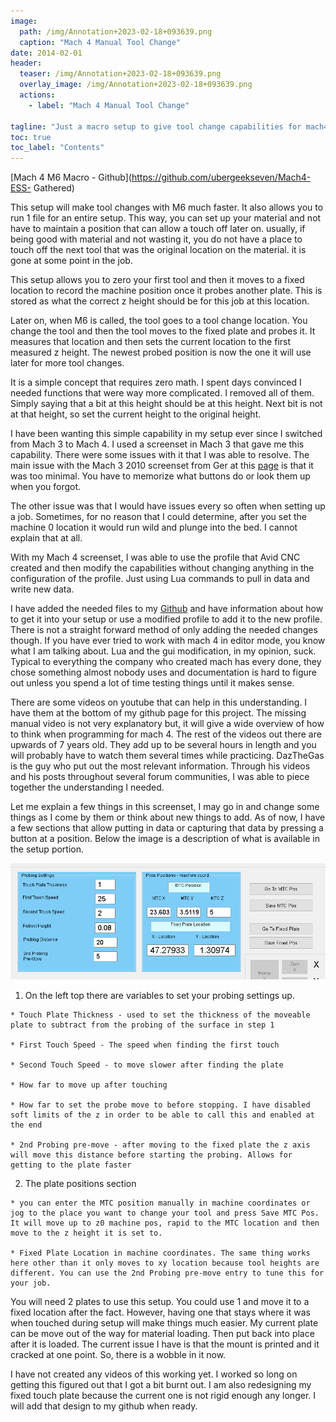 ```yaml
---
image:
  path: /img/Annotation+2023-02-18+093639.png
  caption: "Mach 4 Manual Tool Change"
date: 2014-02-01
header:
  teaser: /img/Annotation+2023-02-18+093639.png
  overlay_image: /img/Annotation+2023-02-18+093639.png
  actions:
    - label: "Mach 4 Manual Tool Change"
      
tagline: "Just a macro setup to give tool change capabilities for mach4"
toc: true
toc_label: "Contents"
--- 
```




[Mach 4 M6 Macro - Github](https://github.com/ubergeekseven/Mach4-ESS-
Gathered)

This setup will make tool changes with M6 much faster. It also allows you to
run 1 file for an entire setup. This way, you can set up your material and not
have to maintain a position that can allow a touch off later on. usually, if
being good with material and not wasting it, you do not have a place to touch
off the next tool that was the original location on the material. it is gone
at some point in the job.

This setup allows you to zero your first tool and then it moves to a fixed
location to record the machine position once it probes another plate. This is
stored as what the correct z height should be for this job at this location.

Later on, when M6 is called, the tool goes to a tool change location. You
change the tool and then the tool moves to the fixed plate and probes it. It
measures that location and then sets the current location to the first
measured z height. The newest probed position is now the one it will use later
for more tool changes.

It is a simple concept that requires zero math. I spent days convinced I
needed functions that were way more complicated. I removed all of them. Simply
saying that a bit at this height should be at this height. Next bit is not at
that height, so set the current height to the original height.

I have been wanting this simple capability in my setup ever since I switched
from Mach 3 to Mach 4. I used a screenset in Mach 3 that gave me this
capability. There were some issues with it that I was able to resolve. The
main issue with the Mach 3 2010 screenset from Ger at this
[page](http://www.thecncwoodworker.com/2010.html) is that it was too minimal.
You have to memorize what buttons do or look them up when you forgot.

The other issue was that I would have issues every so often when setting up a
job. Sometimes, for no reason that I could determine, after you set the
machine 0 location it would run wild and plunge into the bed. I cannot explain
that at all.

With my Mach 4 screenset, I was able to use the profile that Avid CNC created
and then modify the capabilities without changing anything in the
configuration of the profile. Just using Lua commands to pull in data and
write new data.

I have added the needed files to my
[Github](https://github.com/ubergeekseven/Mach4-ESS-Gathered) and have
information about how to get it into your setup or use a modified profile to
add it to the new profile. There is not a straight forward method of only
adding the needed changes though. If you have ever tried to work with mach 4
in editor mode, you know what I am talking about. Lua and the gui
modification, in my opinion, suck. Typical to everything the company who
created mach has every done, they chose something almost nobody uses and
documentation is hard to figure out unless you spend a lot of time testing
things until it makes sense.

There are some videos on youtube that can help in this understanding. I have
them at the bottom of my github page for this project. The missing manual
video is not very explanatory but, it will give a wide overview of how to
think when programming for mach 4. The rest of the videos out there are
upwards of 7 years old. They add up to be several hours in length and you will
probably have to watch them several times while practicing. DazTheGas is the
guy who put out the most relevant information. Through his videos and his
posts throughout several forum communities, I was able to piece together the
understanding I needed.

Let me explain a few things in this screenset, I may go in and change some
things as I come by them or think about new things to add. As of now, I have a
few sections that allow putting in data or capturing that data by pressing a
button at a position. Below the image is a description of what is available in
the setup portion.

![](/img/Input.png)

  1. On the left top there are variables to set your probing settings up.

    * Touch Plate Thickness - used to set the thickness of the moveable plate to subtract from the probing of the surface in step 1

    * First Touch Speed - The speed when finding the first touch

    * Second Touch Speed - to move slower after finding the plate

    * How far to move up after touching

    * How far to set the probe move to before stopping. I have disabled soft limits of the z in order to be able to call this and enabled at the end

    * 2nd Probing pre-move - after moving to the fixed plate the z axis will move this distance before starting the probing. Allows for getting to the plate faster

  2. The plate positions section

    * you can enter the MTC position manually in machine coordinates or jog to the place you want to change your tool and press Save MTC Pos. It will move up to z0 machine pos, rapid to the MTC location and then move to the z height it is set to.

    * Fixed Plate Location in machine coordinates. The same thing works here other than it only moves to xy location because tool heights are different. You can use the 2nd Probing pre-move entry to tune this for your job.

You will need 2 plates to use this setup. You could use 1 and move it to a
fixed location after the fact. However, having one that stays where it was
when touched during setup will make things much easier. My current plate can
be move out of the way for material loading. Then put back into place after it
is loaded. The current issue I have is that the mount is printed and it
cracked at one point. So, there is a wobble in it now.

I have not created any videos of this working yet. I worked so long on getting
this figured out that I got a bit burnt out. I am also redesigning my fixed
touch plate because the current one is not rigid enough any longer. I will add
that design to my github when ready.

